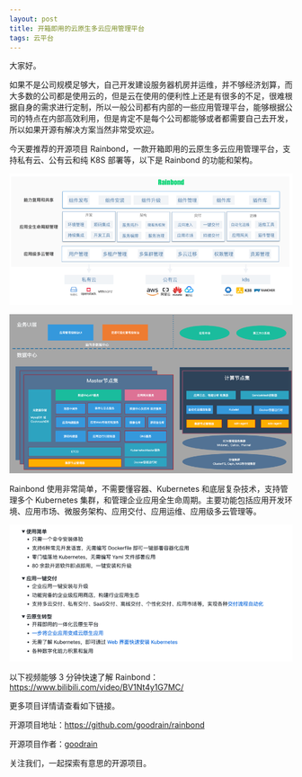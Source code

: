 ```yaml
---
layout: post
title: 开箱即用的云原生多云应用管理平台
tags: 云平台
---
```


大家好。

如果不是公司规模足够大，自己开发建设服务器机房并运维，并不够经济划算，而大多数的公司都是使用云的，但是云在使用的便利性上还是有很多的不足，很难根据自身的需求进行定制，所以一般公司都有内部的一些应用管理平台，能够根据公司的特点在内部高效利用，但是肯定不是每个公司都能够或者都需要自己去开发，所以如果开源有解决方案当然非常受欢迎。

今天要推荐的开源项目 Rainbond，一款开箱即用的云原生多云应用管理平台，支持私有云、公有云和纯 K8S 部署等，以下是 Rainbond 的功能和架构。

![image-20220924220719030](https://raw.githubusercontent.com/ZhuPeng/pic/master/images/compress_image-20220924220719030.png)

![image-20220924221005520](https://raw.githubusercontent.com/ZhuPeng/pic/master/images/compress_image-20220924221005520.png)

Rainbond 使用非常简单，不需要懂容器、Kubernetes 和底层复杂技术，支持管理多个 Kubernetes 集群，和管理企业应用全生命周期。主要功能包括应用开发环境、应用市场、微服务架构、应用交付、应用运维、应用级多云管理等。

![image-20220924220703225](https://raw.githubusercontent.com/ZhuPeng/pic/master/images/compress_image-20220924220703225.png)

以下视频能够 3 分钟快速了解 Rainbond：https://www.bilibili.com/video/BV1Nt4y1G7MC/

更多项目详情请查看如下链接。

开源项目地址：https://github.com/goodrain/rainbond

开源项目作者：[goodrain](https://github.com/goodrain)

关注我们，一起探索有意思的开源项目。

